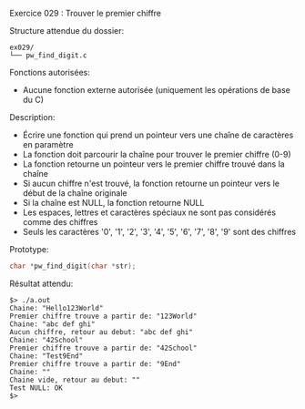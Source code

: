 Exercice 029 : Trouver le premier chiffre

Structure attendue du dossier:

```
ex029/
└── pw_find_digit.c
```

Fonctions autorisées:

- Aucune fonction externe autorisée (uniquement les opérations de base du C)

Description:

- Écrire une fonction qui prend un pointeur vers une chaîne de caractères en paramètre
- La fonction doit parcourir la chaîne pour trouver le premier chiffre (0-9)
- La fonction retourne un pointeur vers le premier chiffre trouvé dans la chaîne
- Si aucun chiffre n'est trouvé, la fonction retourne un pointeur vers le début de la chaîne originale
- Si la chaîne est NULL, la fonction retourne NULL
- Les espaces, lettres et caractères spéciaux ne sont pas considérés comme des chiffres
- Seuls les caractères '0', '1', '2', '3', '4', '5', '6', '7', '8', '9' sont des chiffres

Prototype:

```c
char *pw_find_digit(char *str);
```

Résultat attendu:

```
$> ./a.out
Chaine: "Hello123World"
Premier chiffre trouve a partir de: "123World"
Chaine: "abc def ghi"
Aucun chiffre, retour au debut: "abc def ghi"
Chaine: "42School"
Premier chiffre trouve a partir de: "42School"
Chaine: "Test9End"
Premier chiffre trouve a partir de: "9End"
Chaine: ""
Chaine vide, retour au debut: ""
Test NULL: OK
$>
```
